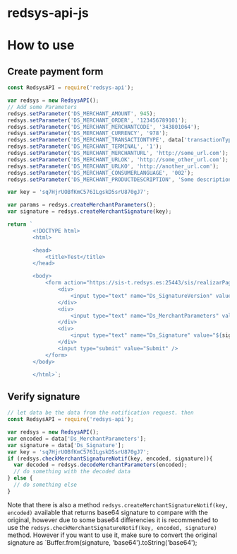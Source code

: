 # redsys-api-js

# How to use

## Create payment form
```javascript
const RedsysAPI = require('redsys-api');

var redsys = new RedsysAPI();
// Add some Parameters
redsys.setParameter('DS_MERCHANT_AMOUNT', 945);
redsys.setParameter('DS_MERCHANT_ORDER', '123456789101');
redsys.setParameter('DS_MERCHANT_MERCHANTCODE', '343801064');
redsys.setParameter('DS_MERCHANT_CURRENCY', '978');
redsys.setParameter('DS_MERCHANT_TRANSACTIONTYPE', data['transactionType']);
redsys.setParameter('DS_MERCHANT_TERMINAL', '1');
redsys.setParameter('DS_MERCHANT_MERCHANTURL', 'http://some_url.com');
redsys.setParameter('DS_MERCHANT_URLOK', 'http://some_other_url.com');
redsys.setParameter('DS_MERCHANT_URLKO', 'http://another_url.com');
redsys.setParameter('DS_MERCHANT_CONSUMERLANGUAGE', '002');
redsys.setParameter('DS_MERCHANT_PRODUCTDESCRIPTION', 'Some description');

var key = 'sq7HjrUOBfKmC576ILgskD5srU870gJ7';

var params = redsys.createMerchantParameters();
var signature = redsys.createMerchantSignature(key);

return `
		<!DOCTYPE html>
		<html>

		<head>
		    <title>Test</title>
		</head>

		<body>
		    <form action="https://sis-t.redsys.es:25443/sis/realizarPago" method="POST" accept-charset="UTF-8">
		        <div>
		        	<input type="text" name="Ds_SignatureVersion" value="HMAC_SHA256_V1" />
		    	</div>
		    	<div>
		        	<input type="text" name="Ds_MerchantParameters" value="${params}" />
		        </div>
		        <div>
		        	<input type="text" name="Ds_Signature" value="${signature}" />
		        </div>
		        <input type="submit" value="Submit" />
		    </form>
		</body>

		</html>`;
```

## Verify signature
```javascript
// let data be the data from the notification request. then
const RedsysAPI = require('redsys-api');

var redsys = new RedsysAPI();
var encoded = data['Ds_MerchantParameters'];
var signature = data['Ds_Signature'];
var key = 'sq7HjrUOBfKmC576ILgskD5srU870gJ7';
if (redsys.checkMerchantSignatureNotif(key, encoded, signature)){
  var decoded = redsys.decodeMerchantParameters(encoded);
  // do something with the decoded data
} else {
  // do something else
}
```
Note that there is also a method `redsys.createMerchantSignatureNotif(key, encoded)` available that returns base64 signature
to compare with the original, however due to some base64 differencies it is recommended to use the 
`redsys.checkMerchantSignatureNotif(key, encoded, signature)` method. However if you want to use it, make sure to convert
the original signature as `Buffer.from(signature, 'base64').toString('base64');
